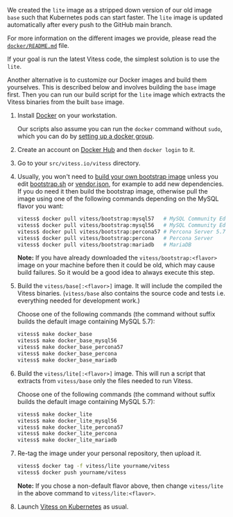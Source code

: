 We created the `lite` image as a stripped down version of our old image `base` such that Kubernetes pods can start faster.
The `lite` image is updated automatically after every push to the GitHub main branch.

For more information on the different images we provide, please read the [`docker/README.md`](https://github.com/vitessio/vitess/tree/main/docker) file.

If your goal is run the latest Vitess code, the simplest solution is to use the `lite`.

Another alternative is to customize our Docker images and build them yourselves.
This is described below and involves building the `base` image first.
Then you can run our build script for the `lite` image which extracts the Vitess binaries from the built `base` image.

1.  Install [Docker](https://docs.docker.com/v17.12/install/) on your workstation.

    Our scripts also assume you can run the `docker` command without `sudo`,
    which you can do by [setting up a docker group](https://docs.docker.com/engine/installation/linux/ubuntulinux/#create-a-docker-group).

1.  Create an account on [Docker Hub](https://docs.docker.com/docker-hub/) and
    then `docker login` to it.

1.  Go to your `src/vitess.io/vitess` directory.

1.  Usually, you won't need to [build your own bootstrap image](https://github.com/vitessio/vitess/blob/main/docker/bootstrap/README.md)
    unless you edit [bootstrap.sh](https://github.com/vitessio/vitess/blob/main/bootstrap.sh)
    or [vendor.json](https://github.com/vitessio/vitess/blob/main/vendor/vendor.json),
    for example to add new dependencies. If you do need it then build the
    bootstrap image, otherwise pull the image using one of the following
    commands depending on the MySQL flavor you want:

    ```sh
    vitess$ docker pull vitess/bootstrap:mysql57   # MySQL Community Edition 5.7
    vitess$ docker pull vitess/bootstrap:mysql56   # MySQL Community Edition 5.6
    vitess$ docker pull vitess/bootstrap:percona57 # Percona Server 5.7
    vitess$ docker pull vitess/bootstrap:percona   # Percona Server
    vitess$ docker pull vitess/bootstrap:mariadb   # MariaDB
    ```

    **Note:** If you have already downloaded the `vitess/bootstrap:<flavor>`
    image on your machine before then it could be old, which may cause build
    failures. So it would be a good idea to always execute this step.

1.  Build the `vitess/base[:<flavor>]` image.
    It will include the compiled the Vitess binaries.
    (`vitess/base` also contains the source code and tests i.e. everything needed for development work.)

    Choose one of the following commands (the command without suffix builds
    the default image containing MySQL 5.7):

    ```sh
    vitess$ make docker_base
    vitess$ make docker_base_mysql56
    vitess$ make docker_base_percona57
    vitess$ make docker_base_percona
    vitess$ make docker_base_mariadb
    ```

1.  Build the `vitess/lite[:<flavor>]` image.
    This will run a script that extracts from `vitess/base` only the files
    needed to run Vitess.

    Choose one of the following commands (the command without suffix builds
    the default image containing MySQL 5.7):

    ```sh
    vitess$ make docker_lite
    vitess$ make docker_lite_mysql56
    vitess$ make docker_lite_percona57
    vitess$ make docker_lite_percona
    vitess$ make docker_lite_mariadb
    ```

1.  Re-tag the image under your personal repository, then upload it.

    ```sh
    vitess$ docker tag -f vitess/lite yourname/vitess
    vitess$ docker push yourname/vitess
    ```

    **Note:** If you chose a non-default flavor above, then change `vitess/lite` in
    the above command to `vitess/lite:<flavor>`.


1.  Launch [Vitess on Kubernetes](https://vitess.io/docs/get-started/index.html) as usual.
